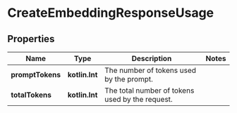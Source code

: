 
# CreateEmbeddingResponseUsage

## Properties
Name | Type | Description | Notes
------------ | ------------- | ------------- | -------------
**promptTokens** | **kotlin.Int** | The number of tokens used by the prompt. | 
**totalTokens** | **kotlin.Int** | The total number of tokens used by the request. | 



